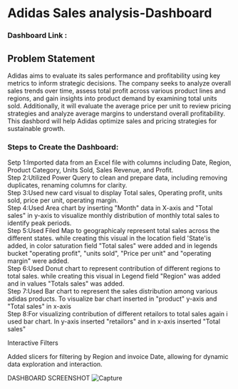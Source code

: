 # Adidas Sales analysis-Dashboard

### Dashboard Link : 
## Problem Statement

Adidas aims to evaluate its sales performance and profitability using key metrics to inform strategic decisions. The company seeks to analyze overall sales trends over time, assess total profit across various product lines and regions, and gain insights into product demand by examining total units sold. Additionally, it will evaluate the average price per unit to review pricing strategies and analyze average margins to understand overall profitability. This dashbord will help Adidas optimize sales and pricing strategies for sustainable growth.

### Steps to Create the Dashboard:

Setp 1:Imported data from an Excel file with columns including Date, Region, Product Category, Units Sold, Sales Revenue, and Profit.    
Step 2:Utilized Power Query to clean and prepare data, including removing duplicates, renaming columns for clarity.  
Step 3:Used new card visual to display Total sales, Operating profit, units sold, price per unit, operating margin.                                                                                         
Step 4:Used Area chart by inserting "Month" data in X-axis and "Total sales" in y-axis to visualize monthly distribution of monthly total sales to identify peak periods.     
Step 5:Used Filed Map to geographicaly represent total sales across the different states. while creating this visual in the location field 'State'is added, in color saturation field "Total sales" were added and in legends bucket "operating profit", "units sold", "Price per unit" and "operating margin" were added.                         
Step 6:Used Donut chart to represent contribution of different regions to total sales. while creating this visual in Legend field "Region" was added and in values "Totals sales" was added.                                           
Step 7:Used Bar chart to represent the sales distribution among various adidas products. To visualize bar chart inserted in "product" y-axis and "Total sales" in x-axis      
Step 8:For visualizing contribution of different retailors to total sales again i used bar chart. In y-axis inserted "retailors" and in x-axis inserted "Total sales"

Interactive Filters

Added slicers for filtering by Region and invoice Date, allowing for dynamic data exploration and interaction.


DASHBOARD SCREENSHOT
![Capture](https://github.com/user-attachments/assets/b398d3c9-30ef-4e5d-8177-9050c96f2f8e)





